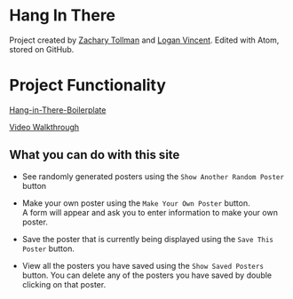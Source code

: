 # Hang In There

Project created by [Zachary Tollman](https://github.com/ztollman) and [Logan Vincent](https://github.com/Logandv3).
Edited with Atom, stored on GitHub.

# Project Functionality

 [Hang-in-There-Boilerplate](https://ztollman.github.io/hang-in-there-boilerplate/)
 
 [Video Walkthrough](https://youtu.be/qUiirMcXci0)
 
 
 ## What you can do with this site
 
 
 * See randomly generated posters using the `Show Another Random Poster` button
 
 
 * Make your own poster using the `Make Your Own Poster` button.  
   A form will appear and ask you to enter information to make your own poster.
   
   
 * Save the poster that is currently being displayed using the `Save This Poster` button.
 
 
 * View all the posters you have saved using the `Show Saved Posters` button.
   You can delete any of the posters you have saved by double clicking on that poster.
 
